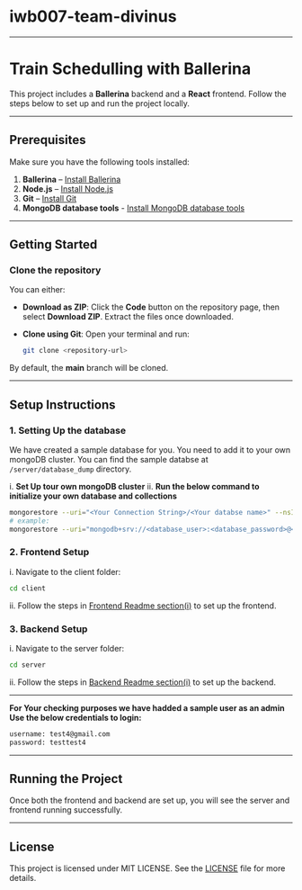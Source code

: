 # iwb007-team-divinus
---

# Train Schedulling with Ballerina

This project includes a **Ballerina** backend and a **React** frontend. Follow the steps below to set up and run the project locally.

---

## Prerequisites

Make sure you have the following tools installed:

1. **Ballerina** – [Install Ballerina](https://ballerina.io/downloads/)  
2. **Node.js** – [Install Node.js](https://nodejs.org/)  
3. **Git** – [Install Git](https://git-scm.com/downloads)  
4. **MongoDB database tools** - [Install MongoDB database tools](https://www.mongodb.com/try/download/database-tools)

---

## Getting Started

### Clone the repository

You can either:

- **Download as ZIP**: Click the **Code** button on the repository page, then select **Download ZIP**. Extract the files once downloaded.

- **Clone using Git**: Open your terminal and run:

   ```bash
   git clone <repository-url>
   ```

By default, the **main** branch will be cloned.

---

## Setup Instructions

### 1. Setting Up the database

We have created a sample database for you. You need to add it to your own mongoDB cluster. You can find the sample databse at `/server/database_dump` directory.

i. **Set Up tour own mongoDB cluster**
ii. **Run the below command to initialize your own database and collections**

```bash
mongorestore --uri="<Your Connection String>/<Your databse name>" --nsInclude="<Your database name>.*" "databse dump location"
# example: 
mongorestore --uri="mongodb+srv://<database_user>:<database_password>@<cluster name>.t24qq.mongodb.net/<database name>" --nsInclude="new_db.*" "/server/database_dump"
```

### 2. Frontend Setup

i. Navigate to the client folder:
   ```bash
   cd client
   ```
ii. Follow the steps in [Frontend Readme section(i)](/client/README.md) to set up the frontend.

### 3. Backend Setup

i. Navigate to the server folder:
   ```bash
   cd server
   ```
ii. Follow the steps in [Backend Readme section(i)](/server/README.md) to set up the backend.

---

**For Your checking purposes we have hadded a sample user as an admin Use the below credentials to login:**

```bash
username: test4@gmail.com
password: testtest4
```

---

## Running the Project

Once both the frontend and backend are set up, you will see the server and frontend running successfully.

---

## License

This project is licensed under MIT LICENSE. See the [LICENSE](/LICENSE) file for more details.
